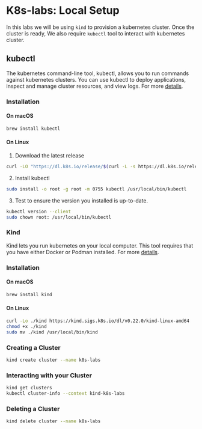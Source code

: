 # K8s-labs: Local Setup

In this labs we will be using `kind` to provision a kubernetes cluster. Once the cluster is ready, We also require `kubectl` tool to interact with kubernetes cluster.

## kubectl
The kubernetes command-line tool, kubectl, allows you to run commands against kubernetes clusters. You can use kubectl to deploy applications, inspect and manage cluster resources, and view logs. For more [details](https://kubernetes.io/docs/tasks/tools/#kubectl).
### Installation
#### On macOS
```bash
brew install kubectl
```
#### On Linux
1. Download the latest release
```bash
curl -LO "https://dl.k8s.io/release/$(curl -L -s https://dl.k8s.io/release/stable.txt)/bin/linux/amd64/kubectl"
```
2. Install kubectl
```bash
sudo install -o root -g root -m 0755 kubectl /usr/local/bin/kubectl
```
3. Test to ensure the version you installed is up-to-date.
```bash
kubectl version --client
sudo chown root: /usr/local/bin/kubectl
```
### Kind
Kind lets you run kubernetes on your local computer. This tool requires that you have either Docker or Podman installed. For more [details](https://kind.sigs.k8s.io/docs/user/quick-start/#installation).
### Installation
#### On macOS
```bash
brew install kind
```
#### On Linux
```bash
curl -Lo ./kind https://kind.sigs.k8s.io/dl/v0.22.0/kind-linux-amd64
chmod +x ./kind
sudo mv ./kind /usr/local/bin/kind
```

### Creating a Cluster
```bash
kind create cluster --name k8s-labs
```

### Interacting with your Cluster
```bash
kind get clusters
kubectl cluster-info --context kind-k8s-labs
```

### Deleting a Cluster
```bash
kind delete cluster --name k8s-labs
```
